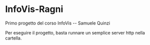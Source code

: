# InfoVis-Ragni
 Primo progetto del corso InfoVis -- Samuele Quinzi

Per eseguire il progetto, basta runnare un semplice server http nella cartella.
